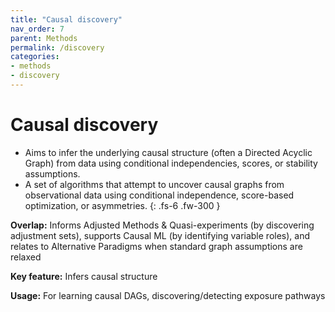 ```yaml
---
title: "Causal discovery"
nav_order: 7
parent: Methods
permalink: /discovery
categories:
- methods
- discovery
---
```


# Causal discovery

 - Aims to infer the underlying causal structure (often a Directed Acyclic Graph) from data using conditional independencies, scores, or stability assumptions.
 - A set of algorithms that attempt to uncover causal graphs from observational data using conditional independence, score-based optimization, or asymmetries.
{: .fs-6 .fw-300 }

**Overlap:**
Informs Adjusted Methods & Quasi-experiments (by discovering adjustment sets), supports Causal ML (by identifying variable roles), and relates to Alternative Paradigms when standard graph assumptions are relaxed

**Key feature:**
Infers causal structure

**Usage:**
For learning causal DAGs, discovering/detecting exposure pathways